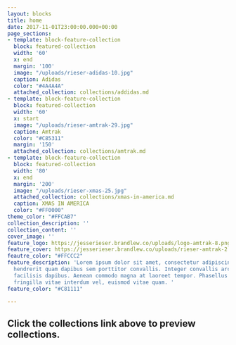 ```yaml
---
layout: blocks
title: home
date: 2017-11-01T23:00:00.000+00:00
page_sections:
- template: block-feature-collection
  block: featured-collection
  width: '60'
  x: end
  margin: '100'
  image: "/uploads/rieser-adidas-10.jpg"
  caption: Adidas
  color: "#4A4A4A"
  attached_collection: collections/addidas.md
- template: block-feature-collection
  block: featured-collection
  width: '60'
  x: start
  image: "/uploads/rieser-amtrak-29.jpg"
  caption: Amtrak
  color: "#C85311"
  margin: '150'
  attached_collection: collections/amtrak.md
- template: block-feature-collection
  block: featured-collection
  width: '80'
  x: end
  margin: '200'
  image: "/uploads/rieser-xmas-25.jpg"
  attached_collection: collections/xmas-in-america.md
  caption: XMAS IN AMERICA
  color: "#FF0000"
theme_color: "#FFCAB7"
collection_description: ''
collection_content: ''
cover_image: ''
feature_logo: https://jesserieser.brandlew.co/uploads/logo-amtrak-8.png
feature_cover: https://jesserieser.brandlew.co/uploads/rieser-amtrak-2.jpg
feautre_color: "#FFCCC2"
feature_description: 'Lorem ipsum dolor sit amet, consectetur adipiscing elit. Nulla
  hendrerit quam dapibus sem porttitor convallis. Integer convallis arcu non lectus
  facilisis dapibus. Aenean commodo magna at laoreet tempor. Phasellus lorem lorem,
  fringilla vitae interdum vel, euismod vitae quam. '
feature_color: "#C81111"

---
```

## Click the collections link above to preview collections.